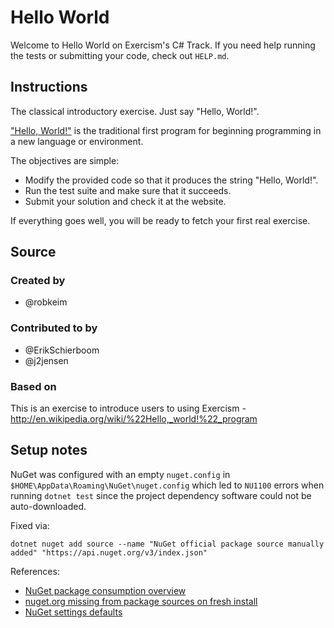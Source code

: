 # Hello World

Welcome to Hello World on Exercism's C# Track.
If you need help running the tests or submitting your code, check out `HELP.md`.

## Instructions

The classical introductory exercise. Just say "Hello, World!".

["Hello, World!"](http://en.wikipedia.org/wiki/%22Hello,_world!%22_program) is
the traditional first program for beginning programming in a new language
or environment.

The objectives are simple:

- Modify the provided code so that it produces the string "Hello, World!".
- Run the test suite and make sure that it succeeds.
- Submit your solution and check it at the website.

If everything goes well, you will be ready to fetch your first real exercise.

## Source

### Created by

- @robkeim

### Contributed to by

- @ErikSchierboom
- @j2jensen

### Based on

This is an exercise to introduce users to using Exercism - http://en.wikipedia.org/wiki/%22Hello,_world!%22_program

## Setup notes

NuGet was configured with an empty `nuget.config` in `$HOME\AppData\Roaming\NuGet\nuget.config` which led to `NU1100` errors when running `dotnet test` since the project dependency software could not be auto-downloaded.

Fixed via:

`dotnet nuget add source --name "NuGet official package source manually added" "https://api.nuget.org/v3/index.json"`

References:

- [NuGet package consumption overview](https://docs.microsoft.com/en-us/nuget/consume-packages/overview-and-workflow)
- [nuget.org missing from package sources on fresh install](https://developercommunity.visualstudio.com/t/nugetorg-missing-from-package-sources-on-fresh-ins/1374946)
- [NuGet settings defaults](https://docs.microsoft.com/en-us/nuget/consume-packages/configuring-nuget-behavior#settings-walkthrough)
